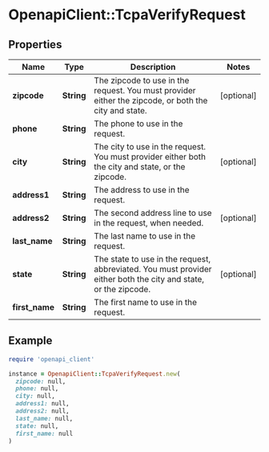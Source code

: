 # OpenapiClient::TcpaVerifyRequest

## Properties

| Name | Type | Description | Notes |
| ---- | ---- | ----------- | ----- |
| **zipcode** | **String** | The zipcode to use in the request. You must provider either the zipcode, or both the city and state. | [optional] |
| **phone** | **String** | The phone to use in the request. |  |
| **city** | **String** | The city to use in the request. You must provider either both the city and state, or the zipcode. | [optional] |
| **address1** | **String** | The address to use in the request. |  |
| **address2** | **String** | The second address line to use in the request, when needed. | [optional] |
| **last_name** | **String** | The last name to use in the request. |  |
| **state** | **String** | The state to use in the request, abbreviated. You must provider either both the city and state, or the zipcode. | [optional] |
| **first_name** | **String** | The first name to use in the request. |  |

## Example

```ruby
require 'openapi_client'

instance = OpenapiClient::TcpaVerifyRequest.new(
  zipcode: null,
  phone: null,
  city: null,
  address1: null,
  address2: null,
  last_name: null,
  state: null,
  first_name: null
)
```

